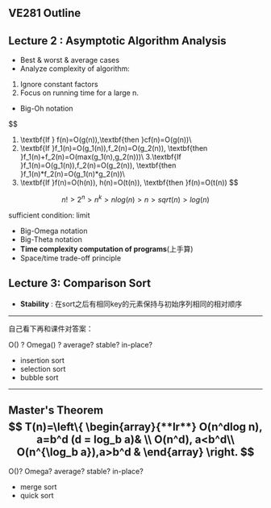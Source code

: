 ## VE281 Outline

## Lecture 2 : Asymptotic Algorithm Analysis

- Best & worst & average cases
- Analyze complexity of algorithm:

1. Ignore constant factors
2. Focus on running time for a large n.

- Big-Oh notation

$$
1. \textbf{If } f(n)=O(g(n)),\textbf{then }cf(n)=O(g(n))\\
2. \textbf{If }f_1(n)=O(g_1(n)),f_2(n)=O(g_2(n)), \textbf{then }f_1(n)+f_2(n)=O(max(g_1(n),g_2(n)))\\
3.\textbf{If }f_1(n)=O(g_1(n)),f_2(n)=O(g_2(n)), \textbf{then }f_1(n)*f_2(n)=O(g_1(n)*g_2(n))\\
4. \textbf{If }f(n)=O(h(n)), h(n)=O(t(n)), \textbf{then }f(n)=O(t(n))
$$

$$
n! > 2^{n} > n^{k} > nlog(n) > n > sqrt(n) > log(n)
$$

sufficient condition: limit

- Big-Omega notation
- Big-Theta notation
- **Time complexity computation of programs**(上手算)
- Space/time trade-off principle

## Lecture 3: Comparison Sort

- **Stability** : 在sort之后有相同key的元素保持与初始序列相同的相对顺序

---

自己看下再和课件对答案：

O() ? Omega() ? average? stable? in-place?

- insertion sort
- selection sort
- bubble sort

---

Master's Theorem
$$
T(n)=\left\{  
             \begin{array}{**lr**}  
             O(n^dlog n), a=b^d  (d = log_b a)&  \\  
             O(n^d), a<b^d\\  
             O(n^{\log_b a}),a>b^d &    
             \end{array}  
\right.
$$
---

O()? Omega? average? stable? in-place?

- merge sort
- quick sort